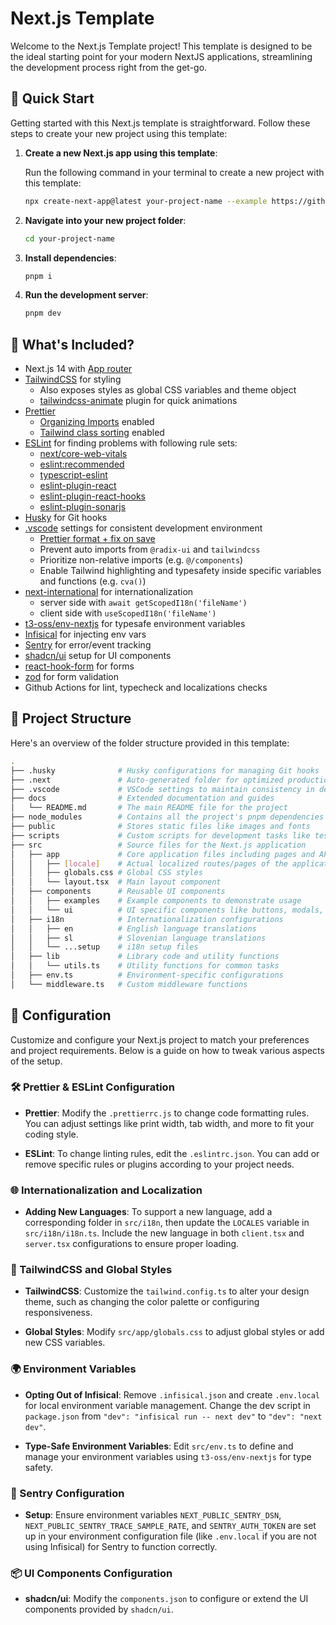 # Next.js Template

Welcome to the Next.js Template project! This template is designed to be the ideal starting point for your modern NextJS applications, streamlining the development process right from the get-go.

## 🚀 Quick Start

Getting started with this Next.js template is straightforward. Follow these steps to create your new project using this template:

1. **Create a new Next.js app using this template**:

   Run the following command in your terminal to create a new project with this template:

   ```bash
   npx create-next-app@latest your-project-name --example https://github.com/zerodays/nextjs-template
   ```

2. **Navigate into your new project folder**:

   ```bash
   cd your-project-name
   ```

3. **Install dependencies**:

   ```bash
   pnpm i
   ```

4. **Run the development server**:

   ```bash
   pnpm dev
   ```

## 🧐 What's Included?

- Next.js 14 with [App router](https://nextjs.org/docs/app/building-your-application/routing)
- [TailwindCSS](https://tailwindcss.com/) for styling
  - Also exposes styles as global CSS variables and theme object
  - [tailwindcss-animate](https://github.com/jamiebuilds/tailwindcss-animate) plugin for quick animations
- [Prettier](https://prettier.io/)
  - [Organizing Imports](https://www.npmjs.com/package/prettier-plugin-organize-imports) enabled
  - [Tailwind class sorting](https://www.npmjs.com/package/prettier-plugin-tailwindcss/v/0.0.0-insiders.d539a72) enabled
- [ESLint](https://eslint.org/) for finding problems with following rule sets:
  - [next/core-web-vitals](https://nextjs.org/docs/app/building-your-application/configuring/eslint)
  - [eslint:recommended](https://eslint.org/docs/latest/rules/)
  - [typescript-eslint](https://typescript-eslint.io/)
  - [eslint-plugin-react](https://github.com/jsx-eslint/eslint-plugin-react)
  - [eslint-plugin-react-hooks](https://www.npmjs.com/package/eslint-plugin-react-hooks)
  - [eslint-plugin-sonarjs](https://github.com/SonarSource/eslint-plugin-sonarjs)
- [Husky](https://typicode.github.io/husky/) for Git hooks
- [.vscode](https://code.visualstudio.com/) settings for consistent development environment
  - [Prettier format + fix on save](https://marketplace.visualstudio.com/items?itemName=esbenp.prettier-vscode)
  - Prevent auto imports from `@radix-ui` and `tailwindcss`
  - Prioritize non-relative imports (e.g. `@/components`)
  - Enable Tailwind highlighting and typesafety inside specific variables and functions (e.g. `cva()`)
- [next-international](https://next-international.vercel.app/) for internationalization
  - server side with `await getScopedI18n('fileName')`
  - client side with `useScopedI18n('fileName')`
- [t3-oss/env-nextjs](https://github.com/t3-oss/t3-env) for typesafe environment variables
- [Infisical](https://infisical.com/) for injecting env vars
- [Sentry](https://sentry.io/) for error/event tracking
- [shadcn/ui](https://ui.shadcn.com/) setup for UI components
- [react-hook-form](https://react-hook-form.com/) for forms
- [zod](https://zod.dev/) for form validation
- Github Actions for lint, typecheck and localizations checks

## 📂 Project Structure

Here's an overview of the folder structure provided in this template:

```bash
.
├── .husky              # Husky configurations for managing Git hooks
├── .next               # Auto-generated folder for optimized production builds
├── .vscode             # VSCode settings to maintain consistency in development environments
├── docs                # Extended documentation and guides
│   └── README.md       # The main README file for the project
├── node_modules        # Contains all the project's pnpm dependencies
├── public              # Stores static files like images and fonts
├── scripts             # Custom scripts for development tasks like testing and linting
├── src                 # Source files for the Next.js application
│   ├── app             # Core application files including pages and API routes
│   │   ├── [locale]    # Actual localized routes/pages of the application
│   │   ├── globals.css # Global CSS styles
│   │   └── layout.tsx  # Main layout component
│   ├── components      # Reusable UI components
│   │   ├── examples    # Example components to demonstrate usage
│   │   └── ui          # UI specific components like buttons, modals, etc.
│   ├── i18n            # Internationalization configurations
│   │   ├── en          # English language translations
│   │   ├── sl          # Slovenian language translations
│   │   └── ...setup    # i18n setup files
│   ├── lib             # Library code and utility functions
│   │   └── utils.ts    # Utility functions for common tasks
│   ├── env.ts          # Environment-specific configurations
│   └── middleware.ts   # Custom middleware functions
```

## 🔧 Configuration

Customize and configure your Next.js project to match your preferences and project requirements. Below is a guide on how to tweak various aspects of the setup.

### 🛠️ Prettier & ESLint Configuration

- **Prettier**: Modify the `.prettierrc.js` to change code formatting rules. You can adjust settings like print width, tab width, and more to fit your coding style.

- **ESLint**: To change linting rules, edit the `.eslintrc.json`. You can add or remove specific rules or plugins according to your project needs.

### 🌐 Internationalization and Localization

- **Adding New Languages**: To support a new language, add a corresponding folder in `src/i18n`, then update the `LOCALES` variable in `src/i18n/i18n.ts`. Include the new language in both `client.tsx` and `server.tsx` configurations to ensure proper loading.

### 🎨 TailwindCSS and Global Styles

- **TailwindCSS**: Customize the `tailwind.config.ts` to alter your design theme, such as changing the color palette or configuring responsiveness.

- **Global Styles**: Modify `src/app/globals.css` to adjust global styles or add new CSS variables.

### 🌍 Environment Variables

- **Opting Out of Infisical**: Remove `.infisical.json` and create `.env.local` for local environment variable management. Change the dev script in `package.json` from `"dev": "infisical run -- next dev"` to `"dev": "next dev"`.

- **Type-Safe Environment Variables**: Edit `src/env.ts` to define and manage your environment variables using `t3-oss/env-nextjs` for type safety.

### 🚨 Sentry Configuration

- **Setup**: Ensure environment variables `NEXT_PUBLIC_SENTRY_DSN`, `NEXT_PUBLIC_SENTRY_TRACE_SAMPLE_RATE`, and `SENTRY_AUTH_TOKEN` are set up in your environment configuration file (like `.env.local` if you are not using Infisical) for Sentry to function correctly.

### 📦 UI Components Configuration

- **shadcn/ui**: Modify the `components.json` to configure or extend the UI components provided by `shadcn/ui`.
